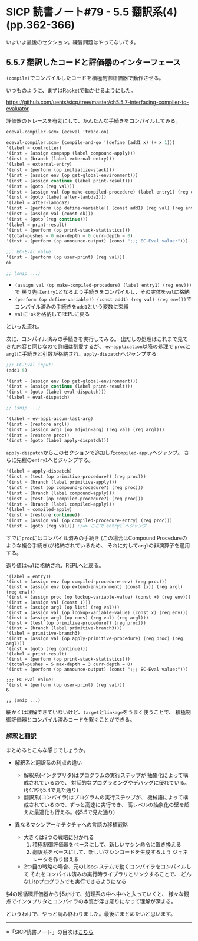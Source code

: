 SICP 読書ノート#79 - 5.5 翻訳系(4) (pp.362-366)
======================================

いよいよ最後のセクション。練習問題はやってないです。

5.5.7 翻訳したコードと評価器のインターフェース
--------------------------------------
`(compile)`でコンパイルしたコードを積極制御評価器で動作させる。

いつものように、まずはRacketで動かせるようにした。

https://github.com/uents/sicp/tree/master/ch5.5.7-interfacing-compiler-to-evaluator

評価器のトレースを有効にして、かんたんな手続きをコンパイルしてみる。

```scheme
eceval-compiler.scm﻿> (eceval 'trace-on)

eceval-compiler.scm﻿> (compile-and-go '(define (add1 x) (+ x 1)))
'(label = controller)
'(inst = (assign compapp (label compound-apply)))
'(inst = (branch (label external-entry)))
'(label = external-entry)
'(inst = (perform (op initialize-stack)))
'(inst = (assign env (op get-global-environment)))
'(inst = (assign continue (label print-result)))
'(inst = (goto (reg val)))
'(inst = (assign val (op make-compiled-procedure) (label entry1) (reg env)))
'(inst = (goto (label after-lambda2)))
'(label = after-lambda2)
'(inst = (perform (op define-variable!) (const add1) (reg val) (reg env)))
'(inst = (assign val (const ok)))
'(inst = (goto (reg continue)))
'(label = print-result)
'(inst = (perform (op print-stack-statistics)))
'(total-pushes = 0 max-depth = 0 curr-depth = 0)
'(inst = (perform (op announce-output) (const ";;; EC-Eval value:")))

;;; EC-Eval value:
'(inst = (perform (op user-print) (reg val)))
ok

;; (snip ...)
```

- `(assign val (op make-compiled-procedure) (label entry1) (reg env)))`で
  戻り先は`entry1`となるよう手続きをコンパイルし、その実体を`val`に格納
- `(perform (op define-variable!) (const add1) (reg val) (reg env)))`で
  コンパイル済みの手続きを`add1`という変数に束縛
- `val`に`'ok`を格納してREPLに戻る

といった流れ。

次に、コンパイル済みの手続きを実行してみる。
出だしの処理はこれまで見てきた内容と同じなので詳細は割愛するが、
`ev-application`以降の処理で
`proc`と`argl`に手続きと引数が格納され、`apply-dispatch`へジャンプする

```scheme
;;; EC-Eval input:
(add1 5)

'(inst = (assign env (op get-global-environment)))
'(inst = (assign continue (label print-result)))
'(inst = (goto (label eval-dispatch)))
'(label = eval-dispatch)

;; (snip ...)

'(label = ev-appl-accum-last-arg)
'(inst = (restore argl))
'(inst = (assign argl (op adjoin-arg) (reg val) (reg argl)))
'(inst = (restore proc))
'(inst = (goto (label apply-dispatch)))
```

`apply-dispatch`からこのセクションで追加した`compiled-apply`へジャンプ。
さらに先程の`entry1`へとジャンプする。

```scheme
'(label = apply-dispatch)
'(inst = (test (op primitive-procedure?) (reg proc)))
'(inst = (branch (label primitive-apply)))
'(inst = (test (op compound-procedure?) (reg proc)))
'(inst = (branch (label compound-apply)))
'(inst = (test (op compiled-procedure?) (reg proc)))
'(inst = (branch (label compiled-apply)))
'(label = compiled-apply)
'(inst = (restore continue))
'(inst = (assign val (op compiled-procedure-entry) (reg proc)))
'(inst = (goto (reg val))) ;;=> ここで`entry1`へジャンプ
```

すでに`proc`にはコンパイル済みの手続き
(この場合はCompound Procedureのような複合手続き)が格納されているため、
それに対して`argl`の非演算子を適用する。

返り値は`val`に格納され、REPLへと戻る。

```
'(label = entry1)
'(inst = (assign env (op compiled-procedure-env) (reg proc)))
'(inst = (assign env (op extend-environment) (const (x)) (reg argl) (reg env)))
'(inst = (assign proc (op lookup-variable-value) (const +) (reg env)))
'(inst = (assign val (const 1)))
'(inst = (assign argl (op list) (reg val)))
'(inst = (assign val (op lookup-variable-value) (const x) (reg env)))
'(inst = (assign argl (op cons) (reg val) (reg argl)))
'(inst = (test (op primitive-procedure?) (reg proc)))
'(inst = (branch (label primitive-branch3)))
'(label = primitive-branch3)
'(inst = (assign val (op apply-primitive-procedure) (reg proc) (reg argl)))
'(inst = (goto (reg continue)))
'(label = print-result)
'(inst = (perform (op print-stack-statistics)))
'(total-pushes = 5 max-depth = 3 curr-depth = 0)
'(inst = (perform (op announce-output) (const ";;; EC-Eval value:")))

;;; EC-Eval value:
'(inst = (perform (op user-print) (reg val)))
6

;; (snip ...)

```

細かくは理解できていないけど、`target`と`linkage`をうまく使うことで、
積極制御評価器とコンパイル済みコードを繋ぐことができる。


### 解釈と翻訳
まとめるとこんな感じでしょうか。

- 解釈系と翻訳系の利点の違い
	+ 解釈系(インタプリタ)はプログラムの実行ステップが
	  抽象化によって構成されているので、
	  対話的なプログラミングやデバッグに優れている。(§4.1や§5.4で見た通り)
	+ 翻訳系(コンパイラ)はプログラムの実行ステップが、
	  機械語によって構成されているので、ずっと高速に実行でき、
	  高レベルの抽象化の壁を超えた最適化も行える。(§5.5で見た通り)
 
- 異なるマシンアーキテクチャへの言語の移植戦略
	+ 大きくは2つの戦略に分かれる
		1. 積極制御評価器をベースにして、新しいマシン命令に置き換える
		2. 翻訳系をベースにして、新しいマシンコードを生成するよう
		   ジェネレータを作り替える
	+ 2つ目の戦略の場合、元のLispシステムで動くコンパイラをコンパイルして
	  それをコンパイル済みの実行時ライブラリとリンクすることで、
	  どんなLispプログラムでも実行できるようになる

§4の超循環評価器から§5かけて、処理系の中へ中へと入っていくと、
様々な観点でインタプリタとコンパイラの本質が浮き彫りになって理解が深まる。

というわけで、やっと読み終わりました。最後にまとめたいと思います。

--------------------------------

※「SICP読書ノート」の目次は[こちら](/entry/sicp/index)


<script type="text/x-mathjax-config">
  MathJax.Hub.Config({ tex2jax: { inlineMath: [['$','$'], ["\\(","\\)"]] } });
</script>
<script type="text/javascript"
  src="http://cdn.mathjax.org/mathjax/latest/MathJax.js?config=TeX-AMS_HTML">
</script>
<meta http-equiv="X-UA-Compatible" CONTENT="IE=EmulateIE7" />


